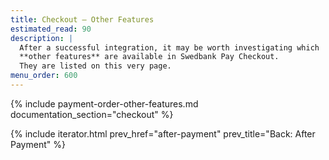 ```yaml
---
title: Checkout – Other Features
estimated_read: 90
description: |
  After a successful integration, it may be worth investigating which
  **other features** are available in Swedbank Pay Checkout.
  They are listed on this very page.
menu_order: 600
---
```


{% include payment-order-other-features.md documentation_section="checkout" %}

{% include iterator.html prev_href="after-payment" prev_title="Back: After Payment" %}
